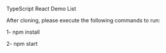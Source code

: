 TypeScript React Demo List

After cloning, please execute the following commands to run:

1- npm install

2- npm start